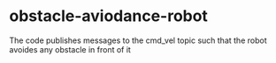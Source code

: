 # obstacle-aviodance-robot
The code publishes messages to the cmd_vel topic such that the robot avoides any obstacle in front of it

